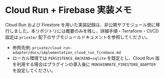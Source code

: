 # Cloud Run + Firebase 実装メモ

Cloud Run および Firestore を用いた実装記録は、非公開サブモジュール側に移行しました。本リポジトリには概要のみを残し、詳細手順・Terraform・CI/CD 設定は `private/` 配下のサブモジュールドキュメントを参照してください。

- 参照先例: `private/cloud-run-adapter/docs/implementation_cloud_run_firebase.md`
- ローカル環境では `PERSISTENCE_BACKEND=sqlite` を既定とし、Cloud Run 版を利用する場合はプラグインの導入後に `MONSHINMATE_FIRESTORE_ADAPTER` を設定してください。
